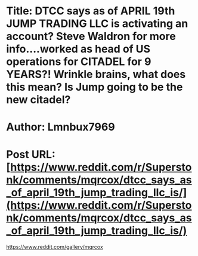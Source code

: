 # Title: DTCC says as of APRIL 19th JUMP TRADING LLC is activating an account? Steve Waldron for more info....worked as head of US operations for CITADEL for 9 YEARS?! Wrinkle brains, what does this mean? Is Jump going to be the new citadel?
# Author: Lmnbux7969
# Post URL: [https://www.reddit.com/r/Superstonk/comments/mqrcox/dtcc_says_as_of_april_19th_jump_trading_llc_is/](https://www.reddit.com/r/Superstonk/comments/mqrcox/dtcc_says_as_of_april_19th_jump_trading_llc_is/)


https://www.reddit.com/gallery/mqrcox